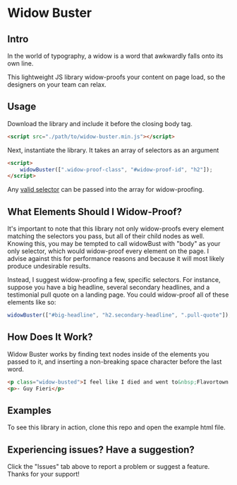 # Widow Buster

## Intro
In the world of typography, a widow is a word that awkwardly falls onto its own line.

This lightweight JS library widow-proofs your content on page load, so the designers on your team can relax.

## Usage
Download the library and include it before the closing body tag.

```html
<script src="./path/to/widow-buster.min.js"></script>
```

Next, instantiate the library. It takes an array of selectors as an argument

```html
<script>
    widowBuster([".widow-proof-class", "#widow-proof-id", "h2"]);
</script>
```

Any [valid selector](https://dev.w3.org/2006/webapi/selectors-api2/#dom-parentnode-queryselectorall) can be passed into the array for widow-proofing.

## What Elements Should I Widow-Proof?
It's important to note that this library not only widow-proofs every element matching the selectors you pass, but all of their child nodes as well. Knowing this, you may be tempted to call widowBust with "body" as your only selector, which would widow-proof every element on the page. I advise against this for performance reasons and because it will most likely produce undesirable results.

Instead, I suggest widow-proofing a few, specific selectors. For instance, suppose you have a big headline, several secondary headlines, and a testimonial pull quote on a landing page. You could widow-proof all of these elements like so:

```javascript
widowBuster(["#big-headline", "h2.secondary-headline", ".pull-quote"]);
```

## How Does It Work?
Widow Buster works by finding text nodes inside of the elements you passed to it, and inserting a non-breaking space character before the last word.

```html
<p class="widow-busted">I feel like I died and went to&nbsp;Flavortown.</p>
<p>- Guy Fieri</p>
```

## Examples
To see this library in action, clone this repo and open the example html file.

## Experiencing issues? Have a suggestion?
Click the "Issues" tab above to report a problem or suggest a feature. Thanks for your support!
